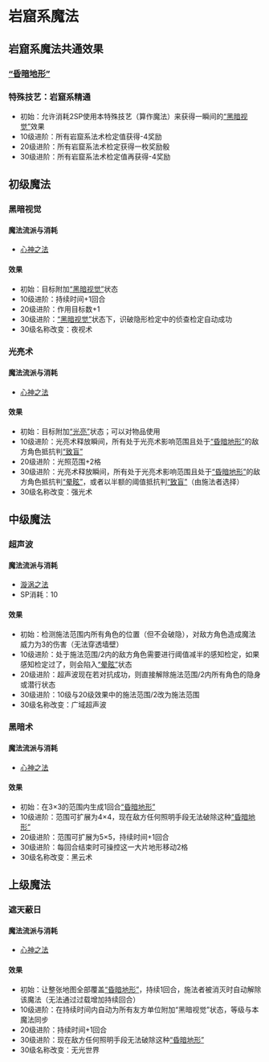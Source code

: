 # 岩窟系魔法

## 岩窟系魔法共通效果

### <a href="../../../status/terrain/#昏暗地形" target="_blank">“昏暗地形”</a>

### 特殊技艺：岩窟系精通

* 初始：允许消耗2SP使用本特殊技艺（算作魔法）来获得一瞬间的<a href="../../../status/normal/#黑暗视觉" target="_blank">“黑暗视觉”</a>效果
* 10级进阶：所有岩窟系法术检定值获得-4奖励
* 20级进阶：所有岩窟系法术检定获得一枚奖励骰
* 30级进阶：所有岩窟系法术检定值再获得-4奖励

## 初级魔法

### 黑暗视觉

#### 魔法流派与消耗

* <a href="/rules/V4.x rules/8·magic/#心神之法" target="_blank">心神之法</a>

#### 效果

* 初始：目标附加<a href="../../../status/normal/#黑暗视觉" target="_blank">“黑暗视觉”</a>状态
* 10级进阶：持续时间+1回合
* 20级进阶：作用目标数+1
* 30级进阶：<a href="../../../status/normal/#黑暗视觉" target="_blank">“黑暗视觉”</a>状态下，识破隐形检定中的侦查检定自动成功
* 30级名称改变：夜视术

### 光亮术

#### 魔法流派与消耗

* <a href="/rules/V4.x rules/8·magic/#心神之法" target="_blank">心神之法</a>

#### 效果

* 初始：目标附加<a href="../../../status/normal/#光亮" target="_blank">“光亮”</a>状态；可以对物品使用
* 10级进阶：光亮术释放瞬间，所有处于光亮术影响范围且处于<a href="../../../status/terrain/#昏暗地形" target="_blank">“昏暗地形”</a>的敌方角色抵抗判<a href="../../../status/normal/#致盲" target="_blank">“致盲”</a>
* 20级进阶：光照范围+2格
* 30级进阶：光亮术释放瞬间，所有处于光亮术影响范围且处于<a href="../../../status/terrain/#昏暗地形" target="_blank">“昏暗地形”</a>的敌方角色抵抗判<a href="../../../status/normal/#晕眩" target="_blank">“晕眩”</a>，或者以半额的阈值抵抗判<a href="../../../status/normal/#致盲" target="_blank">“致盲”</a>（由施法者选择）
* 30级名称改变：强光术

## 中级魔法

### 超声波

#### 魔法流派与消耗

* <a href="/rules/V4.x rules/8·magic/#旋涡之法" target="_blank">漩涡之法</a>
* SP消耗：10

#### 效果

* 初始：检测施法范围内所有角色的位置（但不会破隐），对敌方角色造成魔法威力为3的伤害（无法穿透墙壁）
* 10级进阶：处于施法范围/2内的敌方角色需要进行阈值减半的感知检定，如果感知检定过了，则会陷入<a href="../../../status/normal/#晕眩" target="_blank">“晕眩”</a>状态
* 20级进阶：超声波现在若对抗成功，则直接解除施法范围/2内所有角色的隐身或潜行状态
* 30级进阶：10级与20级效果中的施法范围/2改为施法范围
* 30级名称改变：广域超声波

### 黑暗术

#### 魔法流派与消耗

* <a href="/rules/V4.x rules/8·magic/#心神之法" target="_blank">心神之法</a>

#### 效果

* 初始：在3×3的范围内生成1回合<a href="../../../status/terrain/#昏暗地形" target="_blank">“昏暗地形”</a>
* 10级进阶：范围可扩展为4×4，现在敌方任何照明手段无法破除这种<a href="../../../status/terrain/#昏暗地形" target="_blank">“昏暗地形”</a>
* 20级进阶：范围可扩展为5×5，持续时间+1回合
* 30级进阶：每回合结束时可操控这一大片地形移动2格
* 30级名称改变：黑云术

## 上级魔法

### 遮天蔽日

#### 魔法流派与消耗

* <a href="/rules/V4.x rules/8·magic/#心神之法" target="_blank">心神之法</a>

#### 效果

* 初始：让整张地图全部覆盖<a href="../../../status/terrain/#昏暗地形" target="_blank">“昏暗地形”</a>，持续1回合，施法者被消灭时自动解除该魔法（无法通过过载增加持续回合）
* 10级进阶：在持续时间内自动为所有友方单位附加“黑暗视觉”状态，等级与本魔法同步
* 20级进阶：持续时间+1回合
* 30级进阶：现在敌方任何照明手段无法破除这种<a href="../../../status/terrain/#昏暗地形" target="_blank">“昏暗地形”</a>
* 30级名称改变：无光世界
